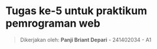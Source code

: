 # Tugas ke-5 untuk praktikum pemrograman web

> Dikerjakan oleh: **Panji Briant Depari** - 241402034 - A1